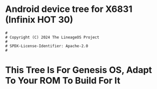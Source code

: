 # Android device tree for X6831 (Infinix HOT 30)

```
#
# Copyright (C) 2024 The LineageOS Project
#
# SPDX-License-Identifier: Apache-2.0
#
```
# This Tree Is For Genesis OS, Adapt To Your ROM To Build For It
